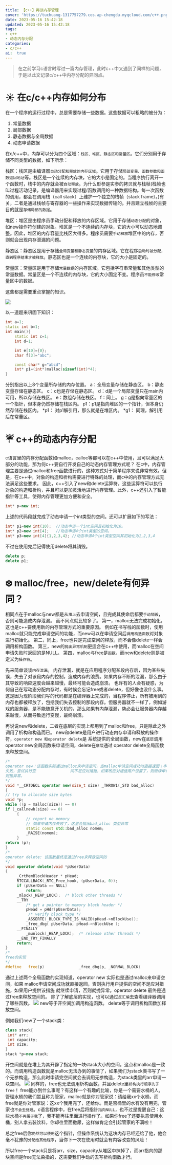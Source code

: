 ```yaml
---
title: 【c++】再谈内存管理
cover: 'https://tuchuang-1317757279.cos.ap-chengdu.myqcloud.com/c++.png'
date: 2023-05-16 15:42:18
updated: 2023-05-16 15:42:18
tags:
- c++
- 动态内存分配
categories:
- c/c++
ai:  true
---
```


> 在之前学习c语言时写过一篇内存管理，此时c\+\+中又遇到了同样的问题，于是以此文记录c/c\+\+中内存分配的异同点。


# :sunny: 在c/c++内存如何分布

在一个程序的运行过程中，总是需要存储一些数据。这些数据可以粗略的被分为：
1. 常量数据
2. 局部数据
3. 静态数据与全局数据
4. 动态申请数据


在c/c\+\+中，内存可以分为四个区域：`栈区、堆区、静态区和常量区`。它们分别用于存储不同类型的数据，如下所示：


栈区：栈区是由编译器`自动分配和释放的内存区域`。它用于存储`局部变量、函数参数和函数返回地址`等。栈区是一个连续的内存块，它的大小是固定的。当程序执行离开一个函数时，栈中的内存就会被`自动释放`。为什么形参是实参的拷贝就与栈帧(栈帧也叫过程活动记录，是编译器用来实现过程/函数调用的一种数据结构。每一次函数的调用，都会在调用栈（call stack）上维护一个独立的栈帧（stack frame）。)有关，二者是通过栈帧与寄存器的一些操作来实现数据传输的。并且建立栈帧的主要目的就是`存储局部的数据`。

堆区：堆区是由程序员手动分配和释放的内存区域。它用于存储`动态分配`的对象，如new操作符创建的对象。堆区是一个不连续的内存块，它的大小可以动态地调整。因此，堆区的内存容量比栈区大得多。程序员需要`手动释放`堆区中的内存，否则就会出现内存泄漏的问题。

静态区：静态区是用于存储`全局变量和静态变量`的内存区域。它在程序`启动时被分配，直到程序结束才被释放`。静态区也是一个连续的内存块，它的大小是固定的。

常量区：常量区是用于存储`常量数据`的内存区域。它包括字符串常量和其他类型的常量数据。常量区是一个不连续的内存块，它的大小固定不变。程序员`不能修改`常量区中的数据。

这些都是需要重点掌握的知识。

<img src='https://tuchuang-1317757279.cos.ap-chengdu.myqcloud.com/c++%E5%86%85%E5%AD%981.png'>

以一道题来巩固下知识：
```c++
int a=1;
static int b=1;
int main(){
    static int c=1;
    int d=1;

    int e[10]={0};
    char f[3]="abc";

    const char* g="abcd";
    int* p1=(int*)malloc(sizeof(int)*4);
}
```

分别指出以上8个变量所存储的内存位置。
a：全局变量存储在静态区。
b：静态变量存储在静态区。
c：c也是存储在静态区。
d：d是一个局部变量只在main内可用，所以存储在栈区。
e：数组存储在栈区。
f：同上。
g：g是指向常量区的一个指针，但本身仍然存储在栈区内。
p1：p1是指向堆区的一个指针，但本身仍然存储在栈区内。
\*p1： 对p1解引用，那么就是在堆区内。
\*g1： 同理，解引用后在常量区。

# :umbrella: c\+\+的动态内存分配

c语言里的内存分配函数如malloc，calloc等都可以在c\+\+中使用，且可以满足大部分的功能，那为何c\+\+要自行开发自己的动态内存管理方式呢？
在c中，内存管理主要是通过malloc和free函数进行的，这种方式对于简单程序来说非常有效。但是，在c\+\+中，对象的构造和析构需要进行特殊的处理，而c中的内存管理方式无法满足这些要求。
因此，c\+\+引入了new和delete运算符，这些运算符可以执行对象的构造和析构，并且可以更加灵活地进行内存管理。此外，c\+\+还引入了智能指针等工具，使得内存管理更加方便和安全。

```c++
int* p=new int;
```
上述的代码段就完成了动态申请一个int类型的空间。还可以扩展如下的写法：
```c++
int* p1=new int(10);  //动态申请一个int空间且初始化为10。 
int* p2=new int[4];   //动态申请4个int类型的空间。
int* p3=new int[4]{1,2,3,4}; //动态申请4个int类型空间其初始化为1,2,3,4
```
不过在使用完后记得使用delete将其销毁。
```c++
delete p;
delete p1;
```

# :snowflake: malloc/free，new/delete有何异同？

相同点在于malloc与new都是从`堆上`去申请空间，且完成其使命后都要`手动销毁`，否则可能造成内存泄漏。
而不同点就比较多了。
第一，malloc无法完成初始化，这也是c\+\+要使用新的内存管理方式的重要原因。
例如在书写栈的函数时，使用malloc就只能完成申请空间的功能，而new可以在申请空间后`调用构造函数`对对象进行初始化。
第二，同上，free也只是完成空间的释放，而不会像delete一样会调用析构函数。
第三，new的`抛出异常机制`更适合在c\+\+中使用，而malloc在空间申请失败时返回的是NULL。
第四，malloc与free是`函数`，而new和delete则是被定义为`操作符`。

先来简单谈谈`内存泄漏`。
内存泄漏，就是在应用程序分配某段内存后，因为某些失误，失去了对该段内存的控制，造成内存的浪费。如果内存不断的泄漏，那么由于其导致的响应速度会越来越慢，最终可能会造成崩溃。
也许有的人会有疑惑，为何自己在写动态分配内存时，有时候会忘记free或者delete，但好像也没什么事。这是因为现阶段我们写的代码都是在编译器上完成的，当程序停止，所有被用到的内存也都被释放了，包括我们失去控制的那段内存。但服务器就不一样了，例如游戏的服务器，是不能随意开关机的，那么如果有内存泄漏，势必会让服务器内存越来越慢，从而导致运行变慢，最终崩溃。

再说说new和delete，二者在底层的实现上都用到了malloc和free，只是除此之外调用了析构和构造而已。
new和delete是用户进行动态内存申请和释放的操作符，`operator new 和operator delete`是
系统提供的全局函数，new在`底层`调用operator new全局函数来申请空间，delete在`底层`通过
operator delete全局函数来释放空间。
```c++
/*
operator new：该函数实际通过malloc来申请空间，当malloc申请空间成功时直接返回；申请空间
失败，尝试执行空               间不足应对措施，如果改应对措施用户设置了，则继续申请，否
则抛异常。
*/
void *__CRTDECL operator new(size_t size) _THROW1(_STD bad_alloc)
{
// try to allocate size bytes
void *p;
while ((p = malloc(size)) == 0)
if (_callnewh(size) == 0)
     {
         // report no memory
         // 如果申请内存失败了，这里会抛出bad_alloc 类型异常
         static const std::bad_alloc nomem;
         _RAISE(nomem);
     }
return (p);
}
/*
operator delete: 该函数最终是通过free来释放空间的
*/
void operator delete(void *pUserData)
{
     _CrtMemBlockHeader * pHead;
     RTCCALLBACK(_RTC_Free_hook, (pUserData, 0));
     if (pUserData == NULL)
         return;
     _mlock(_HEAP_LOCK);  /* block other threads */
     __TRY
         /* get a pointer to memory block header */
         pHead = pHdr(pUserData);
          /* verify block type */
         _ASSERTE(_BLOCK_TYPE_IS_VALID(pHead->nBlockUse));
         _free_dbg( pUserData, pHead->nBlockUse );
     __FINALLY
         _munlock(_HEAP_LOCK);  /* release other threads */
     __END_TRY_FINALLY
     return;
}
/*
free的实现
*/
#define   free(p)               _free_dbg(p, _NORMAL_BLOCK)

```

通过上述两个全局函数的实现知道，operator new 实际也是通过malloc来申请空间，如果
malloc申请空间成功就直接返回，否则执行用户提供的空间不足应对措施，如果用户提供该措施
就继续申请，否则就抛异常。operator delete 最终是通过free来释放空间的。
除了了解底层的实现，也可以通过`反汇编`去查看编译器调用了哪些函数。
<img src='https://tuchuang-1317757279.cos.ap-chengdu.myqcloud.com/c++%E5%86%85%E5%AD%982.png'>
new等于开空间加调用构造函数。
delete等于调用析构函数加释放空间。

例如我们new了一个stack类：
```c++
class stack{
 int* arr;
 int capacity;
 int size;
}
stack *p=new stack;
```
开空间就是在堆上为其开辟了指定的一块stack大小的空间。这点和malloc是一致的。而调用构造函数就是malloc无法办到的事情了，如果我们为stack类书写了一个无参构造，那么此时申请完空间就会去调用无参构造，为stack类里的arr申请一块空间。
<img src='https://tuchuang-1317757279.cos.ap-chengdu.myqcloud.com/c++%E5%86%85%E5%AD%983.png'>
同样的，free也无法调用析构函数，并且delete里`析构执行顺序先于free`！
free能办到什么事呢？有这样一个有趣的比喻，你是一个需要水桶的人，管理水桶的我们暂且称为管家，malloc就是你对管家说：请给我xx个水桶，而free就是你对管家说：这xx个我用完了，还给你。而是否桶里的水有没有用完，管家也`不会去处理`。c语言程序中，在free后将指针`指向NULL`，也不过是提醒自己：这些水桶`不再属于我`了，我不能再往里面进行操作了。如果你free了还要执意使用水桶，别人拿去装饮料，你却往里面撒尿，这样做肯定会引起管家的不满啦！

总之free后你`仍然可以使用`这个指针，但操作系统认为这块内存已经还给了他，他会毫不犹豫的`分配给其他程序`，当你下一次在使用时就会有内容改变的风险！

所以free一个stack只是将arr，size，capacity从堆区中抹掉了，而arr指向的那块空间是free无法染指的，这需要我们手动的去写析构函数才行。